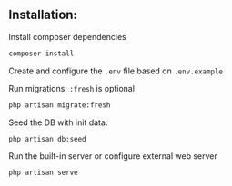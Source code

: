 ## Installation:

Install composer dependencies
```sh
composer install
```

Create and configure the `.env` file based on `.env.example`

Run migrations: `:fresh` is optional
```sh
php artisan migrate:fresh
```

Seed the DB with init data:
```sh
php artisan db:seed
```

Run the built-in server or configure external web server
```sh
php artisan serve
```
